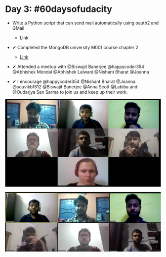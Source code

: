 # Day 3: #60daysofudacity

- Write a Python script that can send mail automatically using oauth2 and GMail
    - Link

- ✔ Completed the MongoDB university M001 course chapter 2
    - [Link](https://university.mongodb.com/courses/M001/about)

- ✔ Attended a meetup with @Biswajit Banerjee @happycoder354 @Abhishek Mondal @Abhishek Lalwani @Nishant Bharat @Joanna


- ✔ I encourage @happycoder354 @Nishant Bharat @Joanna @souvikb1812 @Biswajit Banerjee @Anna Scott @Labiba and @Oudarjya Sen Sarma  to join us and keep up their work.

![Meetup 1](https://github.com/darkmatter18/Secure-and-private-ai/blob/master/60DaysOfUdacity/images/2019-07-08_meetup_1.jpg)

![Meetup 2](https://github.com/darkmatter18/Secure-and-private-ai/blob/master/60DaysOfUdacity/images/2019-07-08_meetup_2.png)

